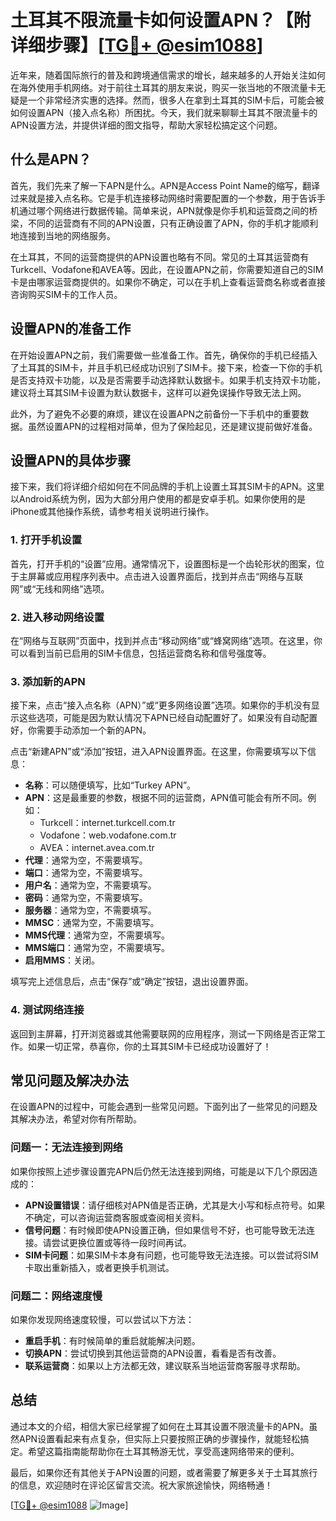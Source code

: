 # 土耳其不限流量卡如何设置APN？【附详细步骤】[[TG💪+ @esim1088](https://t.me/s/esim1088)]

近年来，随着国际旅行的普及和跨境通信需求的增长，越来越多的人开始关注如何在海外使用手机网络。对于前往土耳其的朋友来说，购买一张当地的不限流量卡无疑是一个非常经济实惠的选择。然而，很多人在拿到土耳其的SIM卡后，可能会被如何设置APN（接入点名称）所困扰。今天，我们就来聊聊土耳其不限流量卡的APN设置方法，并提供详细的图文指导，帮助大家轻松搞定这个问题。

## 什么是APN？

首先，我们先来了解一下APN是什么。APN是Access Point Name的缩写，翻译过来就是接入点名称。它是手机连接移动网络时需要配置的一个参数，用于告诉手机通过哪个网络进行数据传输。简单来说，APN就像是你手机和运营商之间的桥梁，不同的运营商有不同的APN设置，只有正确设置了APN，你的手机才能顺利地连接到当地的网络服务。

在土耳其，不同的运营商提供的APN设置也略有不同。常见的土耳其运营商有Turkcell、Vodafone和AVEA等。因此，在设置APN之前，你需要知道自己的SIM卡是由哪家运营商提供的。如果你不确定，可以在手机上查看运营商名称或者直接咨询购买SIM卡的工作人员。

## 设置APN的准备工作

在开始设置APN之前，我们需要做一些准备工作。首先，确保你的手机已经插入了土耳其的SIM卡，并且手机已经成功识别了SIM卡。接下来，检查一下你的手机是否支持双卡功能，以及是否需要手动选择默认数据卡。如果手机支持双卡功能，建议将土耳其SIM卡设置为默认数据卡，这样可以避免误操作导致无法上网。

此外，为了避免不必要的麻烦，建议在设置APN之前备份一下手机中的重要数据。虽然设置APN的过程相对简单，但为了保险起见，还是建议提前做好准备。

## 设置APN的具体步骤

接下来，我们将详细介绍如何在不同品牌的手机上设置土耳其SIM卡的APN。这里以Android系统为例，因为大部分用户使用的都是安卓手机。如果你使用的是iPhone或其他操作系统，请参考相关说明进行操作。

### 1. 打开手机设置

首先，打开手机的“设置”应用。通常情况下，设置图标是一个齿轮形状的图案，位于主屏幕或应用程序列表中。点击进入设置界面后，找到并点击“网络与互联网”或“无线和网络”选项。

### 2. 进入移动网络设置

在“网络与互联网”页面中，找到并点击“移动网络”或“蜂窝网络”选项。在这里，你可以看到当前已启用的SIM卡信息，包括运营商名称和信号强度等。

### 3. 添加新的APN

接下来，点击“接入点名称（APN）”或“更多网络设置”选项。如果你的手机没有显示这些选项，可能是因为默认情况下APN已经自动配置好了。如果没有自动配置好，你需要手动添加一个新的APN。

点击“新建APN”或“添加”按钮，进入APN设置界面。在这里，你需要填写以下信息：

- **名称**：可以随便填写，比如“Turkey APN”。
- **APN**：这是最重要的参数，根据不同的运营商，APN值可能会有所不同。例如：
  - Turkcell：internet.turkcell.com.tr
  - Vodafone：web.vodafone.com.tr
  - AVEA：internet.avea.com.tr
- **代理**：通常为空，不需要填写。
- **端口**：通常为空，不需要填写。
- **用户名**：通常为空，不需要填写。
- **密码**：通常为空，不需要填写。
- **服务器**：通常为空，不需要填写。
- **MMSC**：通常为空，不需要填写。
- **MMS代理**：通常为空，不需要填写。
- **MMS端口**：通常为空，不需要填写。
- **启用MMS**：关闭。

填写完上述信息后，点击“保存”或“确定”按钮，退出设置界面。

### 4. 测试网络连接

返回到主屏幕，打开浏览器或其他需要联网的应用程序，测试一下网络是否正常工作。如果一切正常，恭喜你，你的土耳其SIM卡已经成功设置好了！

## 常见问题及解决办法

在设置APN的过程中，可能会遇到一些常见问题。下面列出了一些常见的问题及其解决办法，希望对你有所帮助。

### 问题一：无法连接到网络

如果你按照上述步骤设置完APN后仍然无法连接到网络，可能是以下几个原因造成的：

- **APN设置错误**：请仔细核对APN值是否正确，尤其是大小写和标点符号。如果不确定，可以咨询运营商客服或查阅相关资料。
- **信号问题**：有时候即使APN设置正确，但如果信号不好，也可能导致无法连接。请尝试更换位置或等待一段时间再试。
- **SIM卡问题**：如果SIM卡本身有问题，也可能导致无法连接。可以尝试将SIM卡取出重新插入，或者更换手机测试。

### 问题二：网络速度慢

如果你发现网络速度较慢，可以尝试以下方法：

- **重启手机**：有时候简单的重启就能解决问题。
- **切换APN**：尝试切换到其他运营商的APN设置，看看是否有改善。
- **联系运营商**：如果以上方法都无效，建议联系当地运营商客服寻求帮助。

## 总结

通过本文的介绍，相信大家已经掌握了如何在土耳其设置不限流量卡的APN。虽然APN设置看起来有点复杂，但实际上只要按照正确的步骤操作，就能轻松搞定。希望这篇指南能帮助你在土耳其畅游无忧，享受高速网络带来的便利。

最后，如果你还有其他关于APN设置的问题，或者需要了解更多关于土耳其旅行的信息，欢迎随时在评论区留言交流。祝大家旅途愉快，网络畅通！

[[TG💪+ @esim1088](https://t.me/s/esim1088) ![Image](https://i.postimg.cc/4NQfJmqS/Snipaste-2025-05-13-00-14-12.png)]